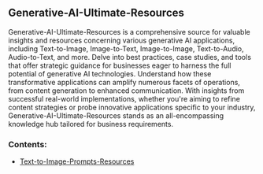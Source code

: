 ## Generative-AI-Ultimate-Resources

Generative-AI-Ultimate-Resources is a comprehensive source for valuable insights and resources concerning various generative AI applications, including Text-to-Image, Image-to-Text, Image-to-Image, Text-to-Audio, Audio-to-Text, and more. Delve into best practices, case studies, and tools that offer strategic guidance for businesses eager to harness the full potential of generative AI technologies. Understand how these transformative applications can amplify numerous facets of operations, from content generation to enhanced communication. With insights from successful real-world implementations, whether you're aiming to refine content strategies or probe innovative applications specific to your industry, Generative-AI-Ultimate-Resources stands as an all-encompassing knowledge hub tailored for business requirements.

### Contents:
- [Text-to-Image-Prompts-Resources](https://github.com/jingwora/Generative-AI-Ultimate-Resources/blob/main/README.md)

